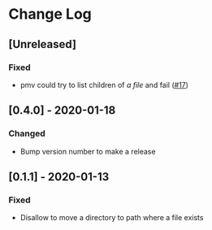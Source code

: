 <!-- markdownlint-disable MD024-->
# Change Log

## [Unreleased]

### Fixed

- pmv could try to list children of *a file* and fail ([#17][issue17])

## [0.4.0] - 2020-01-18

### Changed

- Bump version number to make a release

## [0.1.1] - 2020-01-13

### Fixed

- Disallow to move a directory to path where a file exists

[issue17]: https://github.com/sgryjp/pmv/issues/17
